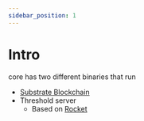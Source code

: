 ```yaml
---
sidebar_position: 1
---
```


# Intro

core has two different binaries that run
- [Substrate Blockchain](https://docs.substrate.io/)
- Threshold server
  - Based on [Rocket](https://rocket.rs/)

